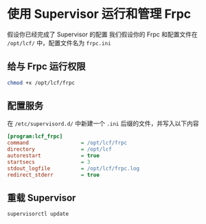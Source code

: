 # 使用 Supervisor 运行和管理 Frpc

假设你已经完成了 Supervisor 的配置
我们假设你的 Frpc 和配置文件在 `/opt/lcf/` 中，配置文件名为 `frpc.ini`

## 给与 Frpc 运行权限

```sh
chmod +x /opt/lcf/frpc
```

## 配置服务

在 `/etc/supervisord.d/` 中新建一个 `.ini` 后缀的文件，并写入以下内容

```ini
[program:lcf_frpc]
command                 = /opt/lcf/frpc
directory               = /opt/lcf
autorestart             = true
startsecs               = 3
stdout_logfile          = /opt/lcf/frpc.log
redirect_stderr         = true
```

## 重载 Supervisor

```sh
supervisorctl update
```
